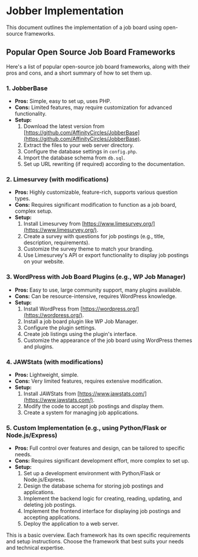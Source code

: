 # Jobber Implementation

This document outlines the implementation of a job board using open-source frameworks.

## Popular Open Source Job Board Frameworks

Here's a list of popular open-source job board frameworks, along with their pros and cons, and a short summary of how to set them up.

### 1. JobberBase

*   **Pros:** Simple, easy to set up, uses PHP.
*   **Cons:** Limited features, may require customization for advanced functionality.
*   **Setup:**
    1.  Download the latest version from [https://github.com/AffinityCircles/JobberBase](https://github.com/AffinityCircles/JobberBase).
    2.  Extract the files to your web server directory.
    3.  Configure the database settings in `config.php`.
    4.  Import the database schema from `db.sql`.
    5.  Set up URL rewriting (if required) according to the documentation.

### 2. Limesurvey (with modifications)

*   **Pros:** Highly customizable, feature-rich, supports various question types.
*   **Cons:** Requires significant modification to function as a job board, complex setup.
*   **Setup:**
    1.  Install Limesurvey from [https://www.limesurvey.org/](https://www.limesurvey.org/).
    2.  Create a survey with questions for job postings (e.g., title, description, requirements).
    3.  Customize the survey theme to match your branding.
    4.  Use Limesurvey's API or export functionality to display job postings on your website.

### 3. WordPress with Job Board Plugins (e.g., WP Job Manager)

*   **Pros:** Easy to use, large community support, many plugins available.
*   **Cons:** Can be resource-intensive, requires WordPress knowledge.
*   **Setup:**
    1.  Install WordPress from [https://wordpress.org/](https://wordpress.org/).
    2.  Install a job board plugin like WP Job Manager.
    3.  Configure the plugin settings.
    4.  Create job listings using the plugin's interface.
    5.  Customize the appearance of the job board using WordPress themes and plugins.

### 4. JAWStats (with modifications)

*   **Pros:** Lightweight, simple.
*   **Cons:** Very limited features, requires extensive modification.
*   **Setup:**
    1.  Install JAWStats from [https://www.jawstats.com/](https://www.jawstats.com/).
    2.  Modify the code to accept job postings and display them.
    3.  Create a system for managing job applications.

### 5. Custom Implementation (e.g., using Python/Flask or Node.js/Express)

*   **Pros:** Full control over features and design, can be tailored to specific needs.
*   **Cons:** Requires significant development effort, more complex to set up.
*   **Setup:**
    1.  Set up a development environment with Python/Flask or Node.js/Express.
    2.  Design the database schema for storing job postings and applications.
    3.  Implement the backend logic for creating, reading, updating, and deleting job postings.
    4.  Implement the frontend interface for displaying job postings and accepting applications.
    5.  Deploy the application to a web server.

This is a basic overview. Each framework has its own specific requirements and setup instructions. Choose the framework that best suits your needs and technical expertise.
